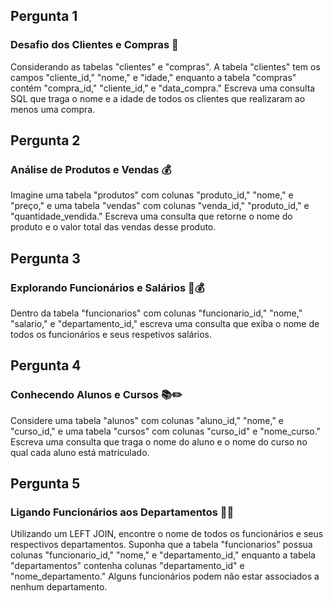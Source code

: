 ## Pergunta 1
### Desafio dos Clientes e Compras 🛒

Considerando as tabelas "clientes" e "compras". A tabela "clientes" tem os campos "cliente_id," "nome," e "idade," enquanto a tabela "compras" contém "compra_id," "cliente_id," e "data_compra." Escreva uma consulta SQL que traga o nome e a idade de todos os clientes que realizaram ao menos uma compra.

## Pergunta 2
### Análise de Produtos e Vendas 💰

Imagine uma tabela "produtos" com colunas "produto_id," "nome," e "preço," e uma tabela "vendas" com colunas "venda_id," "produto_id," e "quantidade_vendida." Escreva uma consulta que retorne o nome do produto e o valor total das vendas desse produto.

## Pergunta 3
### Explorando Funcionários e Salários 💼💰

Dentro da tabela "funcionarios" com colunas "funcionario_id," "nome," "salario," e "departamento_id," escreva uma consulta que exiba o nome de todos os funcionários e seus respetivos salários.

## Pergunta 4
### Conhecendo Alunos e Cursos 📚✏️

Considere uma tabela "alunos" com colunas "aluno_id," "nome," e "curso_id," e uma tabela "cursos" com colunas "curso_id" e "nome_curso." Escreva uma consulta que traga o nome do aluno e o nome do curso no qual cada aluno está matriculado.

## Pergunta 5
### Ligando Funcionários aos Departamentos 🏢👥

Utilizando um LEFT JOIN, encontre o nome de todos os funcionários e seus respectivos departamentos. Suponha que a tabela "funcionarios" possua colunas "funcionario_id," "nome," e "departamento_id," enquanto a tabela "departamentos" contenha colunas "departamento_id" e "nome_departamento." Alguns funcionários podem não estar associados a nenhum departamento.
